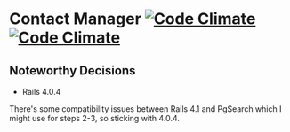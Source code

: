 Contact Manager [![Code Climate](https://codeclimate.com/github/hale/coding_exercise.png)](https://codeclimate.com/github/hale/coding_exercise) [![Code Climate](https://codeclimate.com/github/hale/coding_exercise/coverage.png)](https://travis-ci.org/hale/coding_exercise)
=====

## Noteworthy Decisions

* Rails 4.0.4

There's some compatibility issues between Rails 4.1 and PgSearch which I might
use for steps 2-3, so sticking with 4.0.4.
